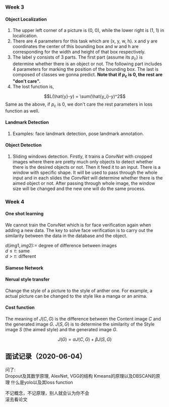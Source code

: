 ### Week 3
#### Object Localization
1. The upper left corner of a picture is (0, 0), while the lower right is (1, 1) in localication.
2. There are 4 parameters for this task which are (x, y, w, h). x and y are coordinates the center of this bounding box and w and h are corresponding for the width and height of that box respectively.
3. The label y consists of 3 parts. The first part (assume its $p_c$) is determine whether there is an object or not. The following part includes 4 parameters for marking the position of the bounding box. The last is composed of classes we gonna predict. **Note that if $p_c$ is 0, the rest are "don't care".**
4. The lost function is,

$$L(\hat{y}-y) = \sum(\hat{y_i}-y)^2$$ 
Same as the above, if $p_c$ is 0, we don't care the rest parameters in loss function as well.

#### Landmark Detection
1. Examples: face landmark detection, pose landmark annotation.

#### Object Detection
1. Sliding windows detection. Firstly, it trains a *ConvNet* with cropped images where there are pretty much only objects to detect whether there is the desired objects or not. Then it feed it to an input. There is a window with specific shape. It will be used to pass through the whole input and in each slides the *ConvNet* will determine whether there is the aimed object or not. After passing through whole image, the window size will be changed and the new one will do the same process.


### Week 4
#### One shot learning
We cannot train the ConvNet which is for face verification again when adding a new data. 
The key to solve face verification is to carry out the similarity between the data in the database and the object. 

$d(img1, img2) :=$ degree of difference between images \
$d \leq \tau:$ same \
$d > \tau:$ different

#### Siamese Network

#### Nerual style transfer
Change the style of a picture to the style of anther one. For example, a actual picture can be changed to the style like a manga or an anima.

#### Cost function
The meaning of $J(C, G)$ is the difference between the Content image $C$ and the generated image $G$. $J(S, G)$ is to determine the similarity of the Style image $S$ (the aimed style) and the generated image $G$.

$$J(G) = \alpha J(C, G) + \beta J(S, G) $$

####


## 面试记录（2020-06-04）
问了:\
Dropout及其数学原理, AlexNet, VGG的结构
Kmeans的原理以及DBSCAN的原理
什么是yolo以及其loss function

不记概念，不记原理，别人就会认为你不会 \
滚去看论文


